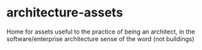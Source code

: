 # architecture-assets
Home for assets useful to the practice of being an architect, in the software/enterprise architecture sense of the word (not buildings)
